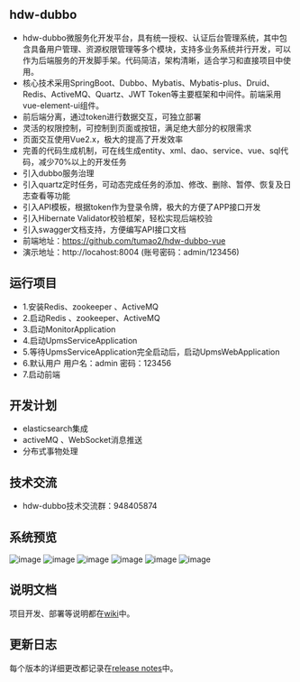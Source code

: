 ## hdw-dubbo
- hdw-dubbo微服务化开发平台，具有统一授权、认证后台管理系统，其中包含具备用户管理、资源权限管理等多个模块，支持多业务系统并行开发，可以作为后端服务的开发脚手架。代码简洁，架构清晰，适合学习和直接项目中使用。
- 核心技术采用SpringBoot、Dubbo、Mybatis、Mybatis-plus、Druid、Redis、ActiveMQ、Quartz、JWT Token等主要框架和中间件。前端采用vue-element-ui组件。
- 前后端分离，通过token进行数据交互，可独立部署
- 灵活的权限控制，可控制到页面或按钮，满足绝大部分的权限需求
- 页面交互使用Vue2.x，极大的提高了开发效率
- 完善的代码生成机制，可在线生成entity、xml、dao、service、vue、sql代码，减少70%以上的开发任务
- 引入dubbo服务治理
- 引入quartz定时任务，可动态完成任务的添加、修改、删除、暂停、恢复及日志查看等功能
- 引入API模板，根据token作为登录令牌，极大的方便了APP接口开发
- 引入Hibernate Validator校验框架，轻松实现后端校验
- 引入swagger文档支持，方便编写API接口文档
- 前端地址：https://github.com/tumao2/hdw-dubbo-vue
- 演示地址：http://locahost:8004 (账号密码：admin/123456)


## 运行项目
- 1.安装Redis、zookeeper 、ActiveMQ
- 2.启动Redis 、zookeeper、ActiveMQ
- 3.启动MonitorApplication
- 4.启动UpmsServiceApplication
- 5.等待UpmsServiceApplication完全启动后，启动UpmsWebApplication
- 6.默认用户
用户名：admin
密码：123456
- 7.启动前端

## 开发计划
- elasticsearch集成
- activeMQ 、WebSocket消息推送
- 分布式事物处理

## 技术交流
- hdw-dubbo技术交流群：948405874

## 系统预览
![image](https://github.com/tumao2/hdw-dubbo/blob/master/img/QQ%E6%88%AA%E5%9B%BE20181219204905.png)
![image](https://github.com/tumao2/hdw-dubbo/blob/master/img/QQ%E6%88%AA%E5%9B%BE20181219210136.png)
![image](https://github.com/tumao2/hdw-dubbo/blob/master/img/QQ%E6%88%AA%E5%9B%BE20181219210210.png)
![image](https://github.com/tumao2/hdw-dubbo/blob/master/img/QQ%E6%88%AA%E5%9B%BE20181219210441.png)
![image](https://github.com/tumao2/hdw-dubbo/blob/master/img/QQ%E6%88%AA%E5%9B%BE20181219210502.png)
![image](https://github.com/tumao2/hdw-dubbo/blob/master/img/hdw-dubbo%E6%8A%80%E6%9C%AF%E4%BA%A4%E6%B5%81%E7%BE%A4%E7%BE%A4%E4%BA%8C%E7%BB%B4%E7%A0%81.png)



## 说明文档
项目开发、部署等说明都在[wiki](https://github.com/tumao2/hdw-dubbo/wiki)中。


## 更新日志
每个版本的详细更改都记录在[release notes](https://github.com/tumao2/hdw-dubbo/releases)中。

